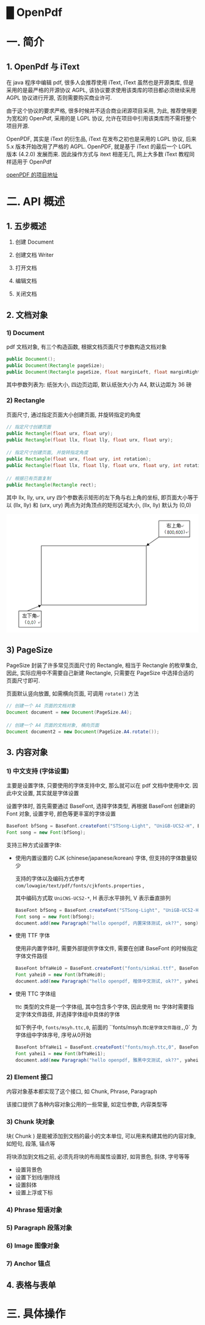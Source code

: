 # █ OpenPdf 

# 一. 简介

## 1. OpenPdf 与 iText

在 java 程序中编辑 pdf, 很多人会推荐使用 iText, iText 虽然也是开源类库, 但是采用的是最严格的开源协议 AGPL, 该协议要求使用该类库的项目都必须继续采用 AGPL 协议进行开源, 否则需要购买商业许可.

由于这个协议的要求严格, 很多时候并不适合商业闭源项目采用, 为此, 推荐使用更为宽松的 OpenPdf, 采用的是 LGPL 协议, 允许在项目中引用该类库而不需将整个项目开源. 

OpenPDF, 其实是 iText 的衍生品, iText 在发布之初也是采用的 LGPL 协议, 后来 5.x 版本开始改用了严格的 AGPL. OpenPDF, 就是基于 iText 的最后一个 LGPL 版本 (4.2.0) 发展而来. 因此操作方式与 itext 相差无几, 网上大多数 iText 教程同样适用于 OpenPdf

[openPDF 的项目地址](https://github.com/LibrePDF/OpenPDF)

# 二. API 概述

## 1. 五步概述

1) 创建 Document

2) 创建文档 Writer

3) 打开文档

4) 编辑文档

5) 关闭文档

## 2. 文档对象

### 1) Document

pdf 文档对象, 有三个构造函数, 根据文档页面尺寸参数构造文档对象

```java
public Document();
public Document(Rectangle pageSize);
public Document(Rectangle pageSize, float marginLeft, float marginRight, float marginTop, float marginBottom);
```

其中参数列表为: 纸张大小, 四边页边距, 默认纸张大小为 A4, 默认边距为 36 磅

### 2) Rectangle

页面尺寸, 通过指定页面大小创建页面, 并旋转指定的角度

```java
// 指定尺寸创建页面
public Rectangle(float urx, float ury);
public Rectangle(float llx, float lly, float urx, float ury);

// 指定尺寸创建页面, 并旋转指定角度
public Rectangle(float urx, float ury, int rotation);
public Rectangle(float llx, float lly, float urx, float ury, int rotation);

// 根据已有页面复制
public Rectangle(Rectangle rect);
```

其中 llx, lly, urx, ury 四个参数表示矩形的左下角与右上角的坐标, 即页面大小等于以 (llx, lly) 和 (urx, ury) 两点为对角顶点的矩形区域大小, (llx, lly) 默认为 (0,0)

![1534756992674](OpenPdf.assets/1534756992674.png)

## 3) PageSize

PageSize 封装了许多常见页面尺寸的 Rectangle, 相当于 Rectangle 的枚举集合, 因此, 实际应用中不需要自己新建 Rectangle, 只需要在 PageSize 中选择合适的页面尺寸即可.

页面默认竖向放置, 如需横向页面, 可调用 `rotate()` 方法

```java
// 创建一个 A4 页面的文档对象
Document document = new Document(PageSize.A4);

// 创建一个 A4 页面的文档对象, 横向页面
Document document2 = new Document(PageSize.A4.rotate());
```

## 3. 内容对象

### 1) 中文支持 (字体设置)

主要是设置字体, 只要使用的字体支持中文, 那么就可以在 pdf 文档中使用中文. 因此中文设置, 其实就是字体设置

设置字体时, 首先需要通过 BaseFont, 选择字体类型, 再根据 BaseFont 创建新的 Font 对象, 设置字号, 颜色等更丰富的字体设置

```java
BaseFont bfSong = BaseFont.createFont("STSong-Light", "UniGB-UCS2-H", BaseFont.EMBEDDED);
Font song = new Font(bfSong);
```

支持三种方式设置字体:

- 使用内置设置的 CJK (chinese/japanese/korean)  字体, 但支持的字体数量较少

  支持的字体以及编码方式参考`com/lowagie/text/pdf/fonts/cjkfonts.properties` ,

  其中编码方式取 `UniCNS-UCS2-*`, H 表示水平排列, V 表示垂直排列

  ```java
  BaseFont bfSong = BaseFont.createFont("STSong-Light", "UniGB-UCS2-H", BaseFont.EMBEDDED);
  Font song = new Font(bfSong);
  document.add(new Paragraph("hello openpdf, 内置宋体测试, ok??", song));
  ```

- 使用 TTF 字体

  使用非内置字体时, 需要外部提供字体文件, 需要在创建 BaseFont 的时候指定字体文件路径

  ```java
  BaseFont bfYaHei0 = BaseFont.createFont("fonts/simkai.ttf", BaseFont.IDENTITY_H, BaseFont.NOT_EMBEDDED);
  Font yahei0 = new Font(bfYaHei0);
  document.add(new Paragraph("hello openpdf, 楷体中文测试, ok??", yahei0));
  ```

- 使用 TTC 字体组

  ttc 类型的文件是一个字体组, 其中包含多个字体, 因此使用 ttc 字体时需要指定字体文件路径, 并选择字体组中具体的字体

  如下例子中, `fonts/msyh.ttc,0`, 前面的 ``fonts/msyh.ttc` 是字体文件路径, `,0` 为字体组中字体序号, 序号从0开始

  ```java
  BaseFont bfYaHei1 = BaseFont.createFont("fonts/msyh.ttc,0", BaseFont.IDENTITY_H, BaseFont.NOT_EMBEDDED);
  Font yahei1 = new Font(bfYaHei1);
  document.add(new Paragraph("hello openpdf, 雅黑中文测试, ok??", yahei1));
  ```



### 2) Element 接口

内容对象基本都实现了这个接口, 如 Chunk, Phrase, Paragraph

该接口提供了各种内容对象公用的一些常量, 如定位参数, 内容类型等

### 3) Chunk 块对象

块( Chunk ) 是能被添加到文档的最小的文本单位, 可以用来构建其他的内容对象, 如短句, 段落, 锚点等

将块添加到文档之前, 必须先将块的布局属性设置好, 如背景色, 斜体, 字号等等

- 设置背景色
- 设置下划线/删除线
- 设置斜体
- 设置上浮或下标

### 4) Phrase 短语对象

### 5) **Paragraph** 段落对象

### 6) Image 图像对象

### 7) Anchor 锚点 

## 4. 表格与表单





# 三. 具体操作

